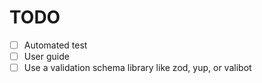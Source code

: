 # TODO
- [ ] Automated test
- [ ] User guide
- [ ] Use a validation schema library like zod, yup, or valibot